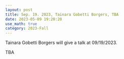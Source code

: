 ```yaml
---
layout: post
title: Sep. 19. 2023, Tainara Gobetti Borgers, TBA
date: 2023-05-09 19:20:20 
use_math: true
category: 2023-Fall
---
```

 
Tainara Gobetti Borgers will give a talk at 09/19/2023. 

<div>
TBA
</div>
